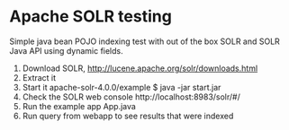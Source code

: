 # Apache SOLR testing

Simple java bean POJO indexing test with out of the box SOLR and SOLR Java API using dynamic fields.

1. Download SOLR, http://lucene.apache.org/solr/downloads.html
2. Extract it
3. Start it
   apache-solr-4.0.0/example $ java -jar start.jar 
4. Check the SOLR web console
   http://localhost:8983/solr/#/
5. Run the example app
   App.java
6. Run query from webapp to see results that were indexed
